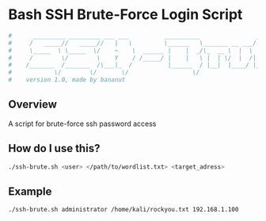 # Bash SSH Brute-Force Login Script
```bash
#      _________ _________ ___ ___          __________                __          
#     /   _____//   _____//   |   \         \______   \_______ __ ___/  |_  ____  
#     \_____  \ \_____  \/    ~    \  ______ |    |  _/\_  __ \  |  \   __\/ __ \ 
#     /        \/        \    Y    / /_____/ |    |   \ |  | \/  |  /|  | \  ___/ 
#    /_______  /_______  /\___|_  /          |______  / |__|  |____/ |__|  \___  >
#            \/        \/       \/                  \/                         \/ 
#    version 1.0, made by bananut
```

## Overview
A script for brute-force ssh password access

## How do I use this?
```bash
./ssh-brute.sh <user> </path/to/wordlist.txt> <target_adress>
```

## Example
```bash
./ssh-brute.sh administrator /home/kali/rockyou.txt 192.168.1.100
```
